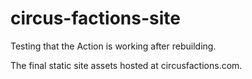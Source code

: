 # circus-factions-site

Testing that the Action is working after rebuilding.

The final static site assets hosted at circusfactions.com.
